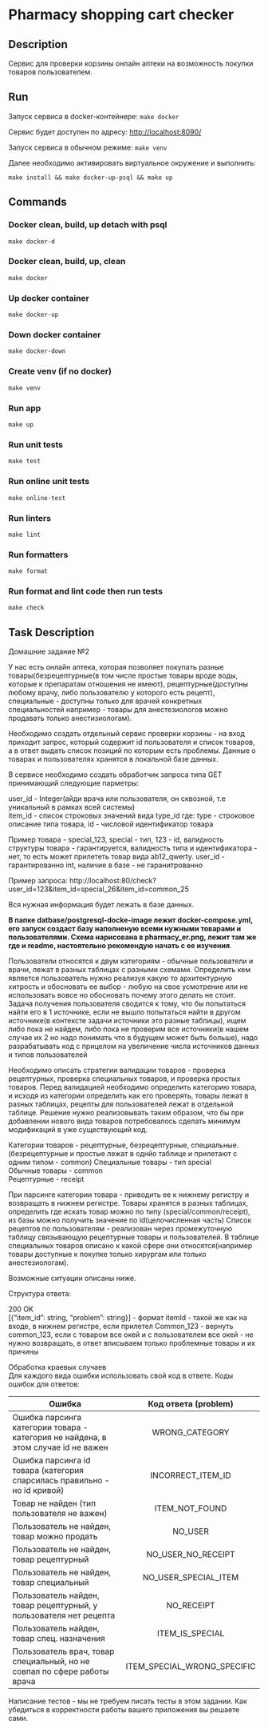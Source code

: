# Pharmacy shopping cart checker

## Description
Сервис для проверки корзины онлайн аптеки на возможность покупки товаров пользователем.

## Run

Запуск сервиса в docker-контейнере:
`make docker`

Сервис будет доступен по адресу: [http://localhost:8090/](http://localhost:8090/)

Запуск сервиса в обычном режиме:
`make venv`

Далее необходимо активировать виртуальное окружение и выполнить:

`make install && make docker-up-psql && make up`

## Commands

### Docker clean, build, up detach with psql
    make docker-d

### Docker clean, build, up, clean
    make docker

### Up docker container
    make docker-up

### Down docker container
    make docker-down

### Create venv (if no docker)
    make venv

### Run app
    make up

### Run unit tests
    make test

### Run online unit tests
    make online-test

### Run linters
    make lint

### Run formatters
    make format

### Run format and lint code then run tests
    make check
	
## Task Description

Домашние задание №2

У нас есть онлайн аптека, которая позволяет покупать разные товары(безрецептурные(в том числе простые товары вроде воды, которые к препаратам отношения не имеют), рецептурные(доступны любому врачу, либо пользователю у которого есть рецепт), специальные - доступны только для врачей конкретных специальностей например - товары для анестезиологов можно продавать только анестизиологам).

Необходимо создать отдельный сервис проверки корзины - на вход приходит запрос, который содержит id пользователя и список товаров, а в ответ выдать список позиций по которым есть проблемы.
Данные о товарах и пользователях хранятся в локальной базе данных.

В сервисе необходимо создать обработчик запроса типа GET принимающий следующие парметры:

user_id - Integer(айди врача или пользователя, он сквозной, т.е уникальный в рамках всей системы)<br>
item_id - список строковых значений вида type_id где: type - строковое описание типа товара, id - числовой идентификатор товара

Пример товара - special_123, special - тип, 123 - id, валидность структуры товара - гарантируется, валидность типа и идентификатора - нет, то есть
может прилететь товар вида ab12_qwerty.
user_id - гарантированно int, наличие в базе - не гаранитрованно

Пример запроса:
http://localhost:80/check?user_id=123&item_id=special_26&item_id=common_25


Вся нужная информация будет лежать в базе данных.

**В папке datbase/postgresql-docke-image лежит docker-compose.yml, его запуск создаст базу наполненую всеми нужными товарами и пользователями.
Схема нарисована в pharmacy_er.png, лежит там же где и readme, настоятельно рекомендую начать с ее изучения**.

Пользователи относятся к двум категориям - обычные пользователи и врачи, лежат в разных таблицах с разными схемами. Определить кем является пользователь нужно реализуя какую то архитектурную хитрость и обосновать ее выбор - любую на свое усмотрение или не использовать вовсе но обосновать почему этого делать не стоит.
Задача получения пользователя сводится к тому, что бы попытаться найти его в 1 источнике, если не вышло попытаться найти в другом источнике(в контексте задачи источники это разные таблицы), ищем либо пока не найдем, либо пока не проверим все источники(в нашем случае их 2 но надо понимать что в будущем может быть больше), надо разрабатывать код с прицелом на увеличение числа источников данных и типов пользователей


Необходимо описать стратегии валидации товаров - проверка рецептурных, проверка специальных товаров, и проверка простых товаров.
Перед валидацией необходимо определить категорию товара, и исходя из категории определить как его проверять, товары лежат в разных таблицах, рецепты для пользователей лежат в отдельной таблице.
Решение нужно реализовывать  таким образом, что бы при добавлении нового вида товаров потребовалось сделать минимум модификаций в уже существующий код.


Категории товаров - рецептурные, безрецептурные, специальные.(безрецептурные и простые лежат в однйо таблице и прилетают с одним типом - common)
Специальные товары - тип special<br>
Обычные товары - common<br>
Рецептурные - receipt<br>

При парсинге категории товара - приводить ее к нижнему регистру и возвращать в нижнем регистре.
Товары хранятся в разных таблицах, определить где искать товар можно по типу (special/common/receipt), из базы можно получить значение по id(целочисленная часть)
Список рецептов по пользователям - реализован через промежуточную таблицу связывающую рецептурные товары и пользователей.
В таблице специальных товаров описано к какой сфере они относятся(например товары доступные к покупке только хирургам или только анестезиологам).


Возможные ситуации описаны ниже.


Структура ответа:

200 OK  
[{“item_id”: string, “problem”: string}] - формат itemId - такой же как на входе, в нижнем регистре, если прилетел Common_123 - вернуть common_123,
если с товаром все окей и с пользователем все окей - не нужно возвращать, в ответ вписываем только проблемные товары и их причины



Обработка краевых случаев<br>
Для каждого вида ошибки использовать свой код в ответе.
Коды ошибок для ответов:


| Ошибка                                                                             |    Код ответа  (problem)    |
|------------------------------------------------------------------------------------|:---------------------------:|
| Ошибка парсинга категории товара - категория не найдена, в этом случае id не важен |       WRONG_CATEGORY        |
| Ошибка парсинга id товара   (категория спарсилась правильно - но id кривой)        |    INCORRECT_ITEM_ID        |
| Товар не найден (тип пользователя не важен)                                        |       ITEM_NOT_FOUND        |
| Пользователь не найден, товар можно продать                                        |           NO_USER           |
| Пользователь не найден, товар рецептурный                                          |     NO_USER_NO_RECEIPT      |
| Пользователь не найден, товар специальный                                          |    NO_USER_SPECIAL_ITEM     |   
| Пользователь найден, товар рецептурный, у пользователя нет рецепта                 |         NO_RECEIPT          |
| Пользователь найден, товар спец. назначения                                        |       ITEM_IS_SPECIAL       |
| Пользователь врач, товар специальный, но не совпал по сфере работы врача           | ITEM_SPECIAL_WRONG_SPECIFIC |

Написание тестов - мы не требуем писать тесты в этом задании. Как убедиться в корректности работы вашего приложения вы решаете сами.





